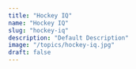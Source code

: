 ```yaml
---
title: "Hockey IQ"
name: "Hockey IQ"
slug: "hockey-iq"
description: "Default Description"
image: "/topics/hockey-iq.jpg"
draft: false
---
```

